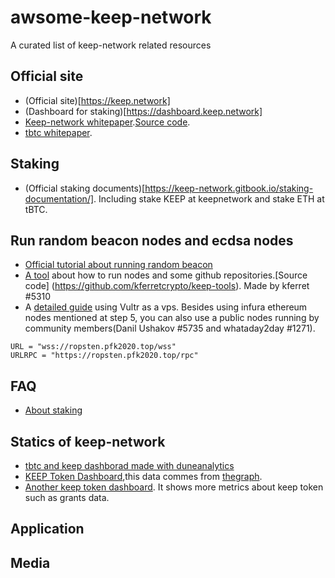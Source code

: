 # awsome-keep-network
A curated list of keep-network related resources
## Official site
- (Official site)[https://keep.network]
- (Dashboard for staking)[https://dashboard.keep.network]
- [Keep-network whitepaper](https://backend.keep.network/whitepaper).[Source code](https://github.com/keep-network/whitepaper).
- [tbtc whitepaper](https://docs.keep.network/tbtc/index.html).

## Staking
- (Official staking documents)[https://keep-network.gitbook.io/staking-documentation/]. Including stake KEEP at keepnetwork and stake ETH at tBTC.
## Run random beacon nodes and ecdsa nodes
- [Official tutorial about running random beacon](https://github.com/keep-network/keep-core/blob/master/docs/run-random-beacon.adoc)
- [A tool](https://keeptools.org/) about how to run nodes and some github repositories.[Source code] (https://github.com/kferretcrypto/keep-tools). Made by kferret
#5310
- A [detailed guide](https://medium.com/@nickgrego/step-by-step-guide-for-installing-both-ecdsa-beacon-nodes-on-vps-with-100-voucher-db930ab2a667) using Vultr as a vps. Besides using infura ethereum nodes mentioned at step 5, you can also use a public nodes running by community members(Danil Ushakov #5735 and whataday2day #1271).
```
URL = "wss://ropsten.pfk2020.top/wss"
URLRPC = "https://ropsten.pfk2020.top/rpc"
```
## FAQ
- [About staking](https://keep-network.gitbook.io/staking-documentation/help/faq)
## Statics of keep-network
- [tbtc and keep dashborad made with duneanalytics](https://explore.duneanalytics.com/dashboard/tbtc)
- [KEEP Token Dashboard](https://keepexplorer.com/),this data commes from [thegraph](https://thegraph.com/explorer/subgraph/suntzu93/keepnetwork).
- [Another keep token dashboard](https://keep-explorer.herokuapp.com/keep/blocks). It shows more metrics about keep token such as grants data.

## Application

## Media


